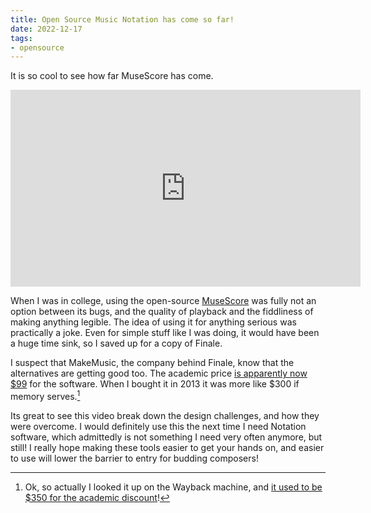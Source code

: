 ```yaml
---
title: Open Source Music Notation has come so far!
date: 2022-12-17
tags:
- opensource
---
```

It is so cool to see how far MuseScore has come. 

<iframe width="560" height="315" src="https://www.youtube-nocookie.com/embed/Qct6LKbneKQ" title="YouTube video player" frameborder="0" allow="accelerometer; autoplay; clipboard-write; encrypted-media; gyroscope; picture-in-picture" allowfullscreen></iframe>

When I was in college, using the open-source [MuseScore](https://musescore.org/en) was fully not an option between its bugs, and the quality of playback and the fiddliness of making anything legible. The idea of using it for anything serious was practically a joke. Even for simple stuff like I was doing, it would have been a huge time sink, so I saved up for a copy of Finale.

I suspect that MakeMusic, the company behind Finale, know that the alternatives are getting good too. The academic price [is apparently now $99](https://store.makemusic.com/Store/default.aspx?tab=notation) for the software. When I bought it in 2013 it was more like $300 if memory serves.[^1]

[^1]: Ok, so actually I looked it up on the Wayback machine, and [it used to be $350 for the academic discount](https://web.archive.org/web/20130429234330/https://store.makemusic.com/Store/default.aspx)!

Its great to see this video break down the design challenges, and how they were overcome. I would definitely use this the next time I need Notation software, which admittedly is not something I need very often anymore, but still! I really hope making these tools easier to get your hands on, and easier to use will lower the barrier to entry for budding composers!
